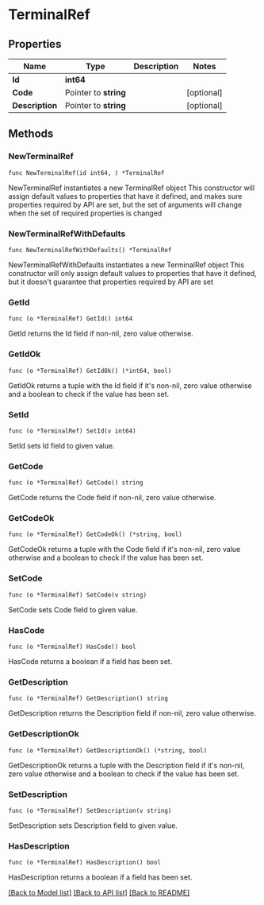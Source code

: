 # TerminalRef

## Properties

Name | Type | Description | Notes
------------ | ------------- | ------------- | -------------
**Id** | **int64** |  | 
**Code** | Pointer to **string** |  | [optional] 
**Description** | Pointer to **string** |  | [optional] 

## Methods

### NewTerminalRef

`func NewTerminalRef(id int64, ) *TerminalRef`

NewTerminalRef instantiates a new TerminalRef object
This constructor will assign default values to properties that have it defined,
and makes sure properties required by API are set, but the set of arguments
will change when the set of required properties is changed

### NewTerminalRefWithDefaults

`func NewTerminalRefWithDefaults() *TerminalRef`

NewTerminalRefWithDefaults instantiates a new TerminalRef object
This constructor will only assign default values to properties that have it defined,
but it doesn't guarantee that properties required by API are set

### GetId

`func (o *TerminalRef) GetId() int64`

GetId returns the Id field if non-nil, zero value otherwise.

### GetIdOk

`func (o *TerminalRef) GetIdOk() (*int64, bool)`

GetIdOk returns a tuple with the Id field if it's non-nil, zero value otherwise
and a boolean to check if the value has been set.

### SetId

`func (o *TerminalRef) SetId(v int64)`

SetId sets Id field to given value.


### GetCode

`func (o *TerminalRef) GetCode() string`

GetCode returns the Code field if non-nil, zero value otherwise.

### GetCodeOk

`func (o *TerminalRef) GetCodeOk() (*string, bool)`

GetCodeOk returns a tuple with the Code field if it's non-nil, zero value otherwise
and a boolean to check if the value has been set.

### SetCode

`func (o *TerminalRef) SetCode(v string)`

SetCode sets Code field to given value.

### HasCode

`func (o *TerminalRef) HasCode() bool`

HasCode returns a boolean if a field has been set.

### GetDescription

`func (o *TerminalRef) GetDescription() string`

GetDescription returns the Description field if non-nil, zero value otherwise.

### GetDescriptionOk

`func (o *TerminalRef) GetDescriptionOk() (*string, bool)`

GetDescriptionOk returns a tuple with the Description field if it's non-nil, zero value otherwise
and a boolean to check if the value has been set.

### SetDescription

`func (o *TerminalRef) SetDescription(v string)`

SetDescription sets Description field to given value.

### HasDescription

`func (o *TerminalRef) HasDescription() bool`

HasDescription returns a boolean if a field has been set.


[[Back to Model list]](../README.md#documentation-for-models) [[Back to API list]](../README.md#documentation-for-api-endpoints) [[Back to README]](../README.md)



